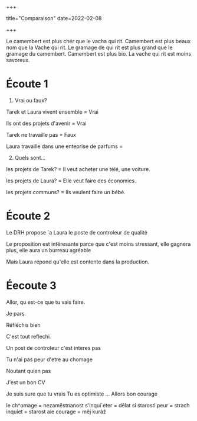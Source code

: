 +++

  title="Comparaison"
  date=2022-02-08

+++

Le camembert est plus chér que le vacha qui rit. Camembert est plus beaux nom
que la Vache qui rit. Le gramage de qui rit est plus grand que le gramage du 
camembert. Camembert est plus bio. La vache qui rit est moins savoreux.

# Écoute 1
1. Vrai ou faux?
  
  Tarek et Laura vivent ensemble = Vrai 
  
  Ils ont des projets d'avenir = Vrai
  
  Tarek ne travaille pas = Faux 
  
  Laura travaille dans une enteprise de parfums = 

2. Quels sont...
  
  les projets de Tarek? = Il veut acheter une télé, une voiture.
  
  les projets de Laura? = Elle veut faire des économies.  
  
  les projets communs? = Ils veulent faire un bébé.
# Écoute 2 
  
  Le DRH propose `a Laura le poste de controleur de qualité
  
  Le proposition est intéresante parce que c'est moins stressant, elle gagnera plus, elle aura un burreau agréable 
  
  Mais Laura répond qu'elle est contente dans la production.

# Éecoute 3

Allor, qu est-ce que tu vais faire.

Je pars.

Réfléchis bien

C'est tout reflechi.

Un post de controleur c'est interes pas 

Tu n'ai pas peur d'etre au chomage 

Noutant quien pas 

J'est un bon CV

Je suis sure que tu vrais
Tu es optimiste ...
Allors bon courage

le ch^omage = nezaměstnanost
s'inqui`eter = dělat si starosti 
peur = strach 
inquiet = starost
aie courage = měj kuráž




